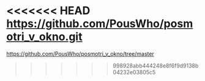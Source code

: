 <<<<<<< HEAD
https://github.com/PousWho/posmotri_v_okno.git
=======
https://github.com/PousWho/posmotri_v_okno/tree/master
>>>>>>> 998928abb444248e8f6f9d9138b04232e03805c5

